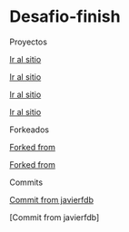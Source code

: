 # Desafio-finish
Proyectos

[Ir al sitio](https://sebastyancamylo.github.io/MY-CV/)

[Ir al sitio](https://sebastyancamylo.github.io/LADING-PAGE/)

[Ir al sitio](https://sebastyancamylo.github.io/IGUANA-PAGE/)

[Ir al sitio](https://sebastyancamylo.github.io/CUPPON/)

Forkeados

[Forked from](https://fernandolorca.github.io/desarrollo-portafolio/)

[Forked from](https://javierfdb.github.io/desafio_03_Pos_CSS/)

Commits

[Commit from javierfdb](https://sebastyancamylo.github.io/Git-commit/)

[Commit from javierfdb]
